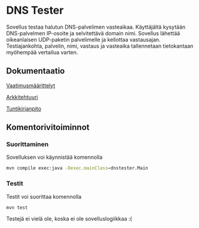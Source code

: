 # DNS Tester

Sovellus testaa halutun DNS-palvelimen vasteaikaa. Käyttäjältä kysytään DNS-palvelmen IP-osoite ja selvitettävä domain nimi. Sovellus lähettää oikeanlaisen UDP-paketin palvelimelle ja kellottaa vastausajan. Testiajankohta, palvelin, nimi, vastaus ja vasteaika tallennetaan tietokantaan myöhempää vertailua varten.

## Dokumentaatio

[Vaatimusmäärittelyt](https://github.com/riihikallio/ohte/blob/master/Dokumentaatio/vaatimukset.md)

[Arkkitehtuuri](https://github.com/riihikallio/ohte/blob/master/Dokumentaatio/arkkitehtuuri.md)

[Tuntikirjanpito](https://github.com/riihikallio/ohte/blob/master/Dokumentaatio/tunnit.md)

## Komentorivitoiminnot

### Suorittaminen

Sovelluksen voi käynnistää komennolla

```bash
mvn compile exec:java -Dexec.mainClass=dnstester.Main
```

### Testit

Testit voi suorittaa komennolla

```bash
mvn test
```

Testejä ei vielä ole, koska ei ole sovelluslogiikkaa :(

<!-- Testikattavuusraportti luodaan komennolla

```bash
mvn jacoco:report
```

Kattavuusraporttia voi tarkastella avaamalla selaimella tiedosto target/site/jacoco/index.html -->
